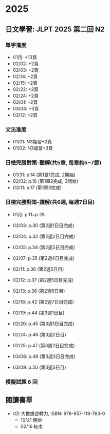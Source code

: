 # 2025

## 日文學習: JLPT 2025 第二回 N2

### 單字進度

- 01月: +13頁
- 02/02: +2頁
- 02/03: +2頁
- 02/14: +2頁
- 02/15: +2頁
- 02/22: +2頁
- 02/24: +2頁
- 03/01: +2頁
- 03/04: +3頁
- 03/12: +2頁

### 文法進度

- 01/01: N3複習+2頁
- 01/02: N3複習+3頁

### 日檢完勝對策-聽解(共5章, 每章約5~7節)

- 01/31: p.14 (第1章1完成, 2開始)
- 02/02: p.16 (第1章2完成, 3開始)
- 03/11: p.17 (第1章3完成)


### 日檢完勝對策-讀解(共6週, 每週7日目)

- 01月: p.11~p.28

- 02/03: p.30 (第2週1日目完成)
- 02/04: p.32 (第2週2日目完成)
- 02/05: p.34 (第2週3日目完成)
- 02/07: p.35 (第2週4日目完成)
- 02/11: p.36 (第2週5日目)
- 02/12: p.37 (第2週5日目完成)
- 02/13: p.38 (第2週6日目)
- 02/18: p.42 (第2週7日目完成)
- 02/19: p.44 (第3週1日目)
- 02/20: p.45 (第3週1日目完成)
- 02/24: p.46 (第3週2日目)
- 02/25: p.47 (第3週2日目完成)
- 03/08: p.49 (第3週3日目完成)
- 03/09: p.50 (第3週3日目)


### 模擬試題 6 回



## 閱讀書單

- (O) 大數據逆轉力, ISBN: 978-957-119-763-0
  - 10/21 開始
  - 02/16 結束


